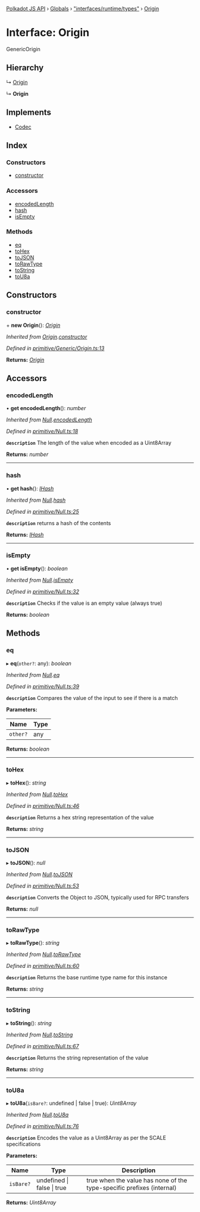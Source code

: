[Polkadot JS API](../README.md) › [Globals](../globals.md) › ["interfaces/runtime/types"](../modules/_interfaces_runtime_types_.md) › [Origin](_interfaces_runtime_types_.origin.md)

# Interface: Origin

GenericOrigin

## Hierarchy

  ↳ [Origin](../classes/_primitive_generic_origin_.origin.md)

  ↳ **Origin**

## Implements

* [Codec](_types_.codec.md)

## Index

### Constructors

* [constructor](_interfaces_runtime_types_.origin.md#constructor)

### Accessors

* [encodedLength](_interfaces_runtime_types_.origin.md#encodedlength)
* [hash](_interfaces_runtime_types_.origin.md#hash)
* [isEmpty](_interfaces_runtime_types_.origin.md#isempty)

### Methods

* [eq](_interfaces_runtime_types_.origin.md#eq)
* [toHex](_interfaces_runtime_types_.origin.md#tohex)
* [toJSON](_interfaces_runtime_types_.origin.md#tojson)
* [toRawType](_interfaces_runtime_types_.origin.md#torawtype)
* [toString](_interfaces_runtime_types_.origin.md#tostring)
* [toU8a](_interfaces_runtime_types_.origin.md#tou8a)

## Constructors

###  constructor

\+ **new Origin**(): *[Origin](_interfaces_runtime_types_.origin.md)*

*Inherited from [Origin](../classes/_primitive_generic_origin_.origin.md).[constructor](../classes/_primitive_generic_origin_.origin.md#constructor)*

*Defined in [primitive/Generic/Origin.ts:13](https://github.com/polkadot-js/api/blob/b911bdbd2d/packages/types/src/primitive/Generic/Origin.ts#L13)*

**Returns:** *[Origin](_interfaces_runtime_types_.origin.md)*

## Accessors

###  encodedLength

• **get encodedLength**(): *number*

*Inherited from [Null](../classes/_primitive_null_.null.md).[encodedLength](../classes/_primitive_null_.null.md#encodedlength)*

*Defined in [primitive/Null.ts:18](https://github.com/polkadot-js/api/blob/b911bdbd2d/packages/types/src/primitive/Null.ts#L18)*

**`description`** The length of the value when encoded as a Uint8Array

**Returns:** *number*

___

###  hash

• **get hash**(): *[IHash](_types_.ihash.md)*

*Inherited from [Null](../classes/_primitive_null_.null.md).[hash](../classes/_primitive_null_.null.md#hash)*

*Defined in [primitive/Null.ts:25](https://github.com/polkadot-js/api/blob/b911bdbd2d/packages/types/src/primitive/Null.ts#L25)*

**`description`** returns a hash of the contents

**Returns:** *[IHash](_types_.ihash.md)*

___

###  isEmpty

• **get isEmpty**(): *boolean*

*Inherited from [Null](../classes/_primitive_null_.null.md).[isEmpty](../classes/_primitive_null_.null.md#isempty)*

*Defined in [primitive/Null.ts:32](https://github.com/polkadot-js/api/blob/b911bdbd2d/packages/types/src/primitive/Null.ts#L32)*

**`description`** Checks if the value is an empty value (always true)

**Returns:** *boolean*

## Methods

###  eq

▸ **eq**(`other?`: any): *boolean*

*Inherited from [Null](../classes/_primitive_null_.null.md).[eq](../classes/_primitive_null_.null.md#eq)*

*Defined in [primitive/Null.ts:39](https://github.com/polkadot-js/api/blob/b911bdbd2d/packages/types/src/primitive/Null.ts#L39)*

**`description`** Compares the value of the input to see if there is a match

**Parameters:**

Name | Type |
------ | ------ |
`other?` | any |

**Returns:** *boolean*

___

###  toHex

▸ **toHex**(): *string*

*Inherited from [Null](../classes/_primitive_null_.null.md).[toHex](../classes/_primitive_null_.null.md#tohex)*

*Defined in [primitive/Null.ts:46](https://github.com/polkadot-js/api/blob/b911bdbd2d/packages/types/src/primitive/Null.ts#L46)*

**`description`** Returns a hex string representation of the value

**Returns:** *string*

___

###  toJSON

▸ **toJSON**(): *null*

*Inherited from [Null](../classes/_primitive_null_.null.md).[toJSON](../classes/_primitive_null_.null.md#tojson)*

*Defined in [primitive/Null.ts:53](https://github.com/polkadot-js/api/blob/b911bdbd2d/packages/types/src/primitive/Null.ts#L53)*

**`description`** Converts the Object to JSON, typically used for RPC transfers

**Returns:** *null*

___

###  toRawType

▸ **toRawType**(): *string*

*Inherited from [Null](../classes/_primitive_null_.null.md).[toRawType](../classes/_primitive_null_.null.md#torawtype)*

*Defined in [primitive/Null.ts:60](https://github.com/polkadot-js/api/blob/b911bdbd2d/packages/types/src/primitive/Null.ts#L60)*

**`description`** Returns the base runtime type name for this instance

**Returns:** *string*

___

###  toString

▸ **toString**(): *string*

*Inherited from [Null](../classes/_primitive_null_.null.md).[toString](../classes/_primitive_null_.null.md#tostring)*

*Defined in [primitive/Null.ts:67](https://github.com/polkadot-js/api/blob/b911bdbd2d/packages/types/src/primitive/Null.ts#L67)*

**`description`** Returns the string representation of the value

**Returns:** *string*

___

###  toU8a

▸ **toU8a**(`isBare?`: undefined | false | true): *Uint8Array*

*Inherited from [Null](../classes/_primitive_null_.null.md).[toU8a](../classes/_primitive_null_.null.md#tou8a)*

*Defined in [primitive/Null.ts:76](https://github.com/polkadot-js/api/blob/b911bdbd2d/packages/types/src/primitive/Null.ts#L76)*

**`description`** Encodes the value as a Uint8Array as per the SCALE specifications

**Parameters:**

Name | Type | Description |
------ | ------ | ------ |
`isBare?` | undefined &#124; false &#124; true | true when the value has none of the type-specific prefixes (internal)  |

**Returns:** *Uint8Array*
